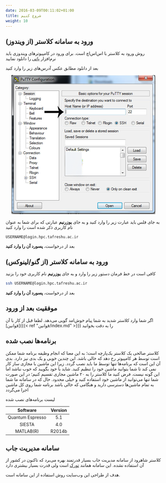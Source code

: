 ```yaml
---
date: 2016-03-09T00:11:02+01:00
title: شروع کنیم
weight: 10
---
```


## ورود به سامانه کلاستر (از ویندوز)

روش ورود به کلاستر با اس‌اس‌اچ است. برای ورود در کامپیوترهای ویندوزی باید نرم‌افزار [پاتی](https://the.earth.li/~sgtatham/putty/latest/x86/putty-0.67-installer.msi)
را دانلود نمایید

بعد از دانلود مطابق عکس آدرس‌های زیر را وارد کنید

<div style="text-align:center"><img src ="putty/putty-login-screen.png" /></div>

به جای فلس باید عبارت زیر را وارد کنید و به جای **یوزرنیم** عبارتی که برای شما به عنوان نام کاربری ذکر شده است را وارد کنید

```
USERNAME@login.hpc.tafreshu.ac.ir
```
بعد از درخواست، **پسورد آن را وارد کنید**

## ورود به سامانه کلاستر (از گنو/لینوکس)

کافی است در خط فرمان دستور زیر را وارد و به جای **یوزرنیم** نام کاربری خود را بزنید

```bash
ssh USERNAME@login.hpc.tafreshu.ac.ir
```
بعد از درخواست، **پسورد آن را وارد کنید**

## موفقیت بعد از ورود

اگر شما وارد کلاستر شدید به شما پیام خوش‌امد گویی می‌دهد. لطفا قبل از کار با آن [قوانین]({{< ref "قوانین/index.md" >}}) را به دقت بخوانید


## برنامه‌ها نصب شده

کلاستر صالحی یک کلاستر یک‌پارچه است؛ به این معنا که انجام وظیفه برنامه شما ممکن است توسط هر کامپیوتر رخ دهد که خالی باشد. 
این چندین خوبی و یک بدی نیز دارد.
بدی آن این است که برنامه‌ها تنها توسط ما باید نصب گردد. زیرا این ماشین با مجازی ساز کار نمی کند تا شما بتوانید ماشین خود را تنظیم کنید. شاید
با خود بگویید که خوب نباشد اما این گونه نیست. فرض کنید ما کلاستر را به ۲۰ ماشین مجازی تقسیم کنیم؛ در این صورت
شما تنها می‌توانید از ماشین خود استفاده کنید و خیلی محدود. حال که در سامانه ما شما به تمام ماشین‌ها دسترسی دارید و هنگامی که خالی باشد برنامه شما
روی کل ماشین اجرا می‌گردد

لیست برنامه‌های نصب شده

|Software|Version|
|:------:|:-----:|
|Quantum Espresso|5.1|
|SIESTA|4.0|
|MATLAB(R)|R2014b|

## سامانه مدیریت جاب

کلاستر شاهرود از سامانه مدیریت جاب بسیار قدرتمند بهره می‌برد که تاکنون در کشور از آن استفاده نشده. این سامانه همانند [تورک](https://en.wikipedia.org/wiki/TORQUE) است ولی قدرت بسیار بیشتری دارد

هدف از طراحی این وب‌سایت روش استفاده از این سامانه است.